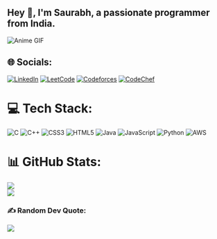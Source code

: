 <h2>Hey 👋, I'm Saurabh, a passionate programmer from India.</h2>

![Anime GIF](https://i.imgflip.com/9fapub.gif)

## 🌐 Socials:
[![LinkedIn](https://img.shields.io/badge/LinkedIn-%230077B5.svg?logo=linkedin&logoColor=white)](https://linkedin.com/in/saurabh-shukla31/) 
[![LeetCode](https://img.shields.io/badge/LeetCode-%23FFA116.svg?logo=LeetCode&logoColor=white)](https://leetcode.com/saurabhkshukla31)
[![Codeforces](https://img.shields.io/badge/Codeforces-%231F8ACB.svg?logo=Codeforces&logoColor=white)](https://codeforces.com/profile/saurabhshukla31)
[![CodeChef](https://img.shields.io/badge/CodeChef-%23777BB4.svg?logo=CodeChef&logoColor=white)](https://www.codechef.com/users/saurabhkshukla)

# 💻 Tech Stack:
![C](https://img.shields.io/badge/c-%2300599C.svg?style=for-the-badge&logo=c&logoColor=white) 
![C++](https://img.shields.io/badge/c++-%2300599C.svg?style=for-the-badge&logo=c%2B%2B&logoColor=white) 
![CSS3](https://img.shields.io/badge/css3-%231572B6.svg?style=for-the-badge&logo=css3&logoColor=white) 
![HTML5](https://img.shields.io/badge/html5-%23E34F26.svg?style=for-the-badge&logo=html5&logoColor=white) 
![Java](https://img.shields.io/badge/java-%23ED8B00.svg?style=for-the-badge&logo=openjdk&logoColor=white) 
![JavaScript](https://img.shields.io/badge/javascript-%23323330.svg?style=for-the-badge&logo=javascript&logoColor=%23F7DF1E) 
![Python](https://img.shields.io/badge/python-3670A0?style=for-the-badge&logo=python&logoColor=ffdd54) 
![AWS](https://img.shields.io/badge/AWS-%23FF9900.svg?style=for-the-badge&logo=amazon-aws&logoColor=white) 

# 📊 GitHub Stats:
![](https://github-readme-stats.vercel.app/api?username=saurabhshukla31&theme=react&hide_border=false&include_all_commits=true&count_private=true)<br/>
![](https://github-readme-stats.vercel.app/api/top-langs/?username=saurabhshukla31&theme=react&hide_border=false&include_all_commits=true&count_private=true&layout=compact)

### ✍️ Random Dev Quote:
![](https://quotes-github-readme.vercel.app/api?type=horizontal&theme=tokyonight)
